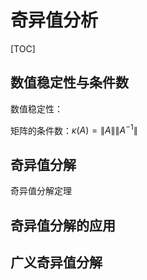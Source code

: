 # 奇异值分析

[TOC]

## 数值稳定性与条件数

数值稳定性：

矩阵的条件数：$\kappa(A)=\|A\|\left\|A^{-1}\right\|$



## 奇异值分解

奇异值分解定理

## 奇异值分解的应用



## 广义奇异值分解



